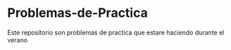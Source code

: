 # Problemas-de-Practica
Este repositorio son problemas de practica que estare haciendo durante el verano
